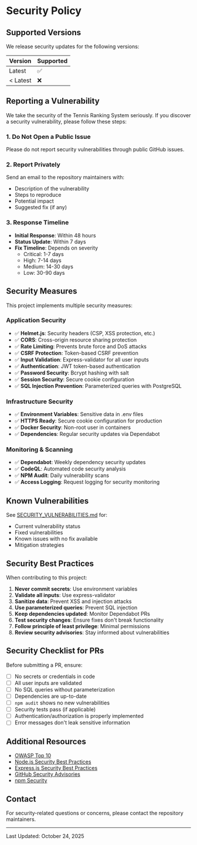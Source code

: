# Security Policy

## Supported Versions

We release security updates for the following versions:

| Version | Supported          |
| ------- | ------------------ |
| Latest  | :white_check_mark: |
| < Latest| :x:                |

## Reporting a Vulnerability

We take the security of the Tennis Ranking System seriously. If you discover a security vulnerability, please follow these steps:

### 1. **Do Not** Open a Public Issue
Please do not report security vulnerabilities through public GitHub issues.

### 2. Report Privately
Send an email to the repository maintainers with:
- Description of the vulnerability
- Steps to reproduce
- Potential impact
- Suggested fix (if any)

### 3. Response Timeline
- **Initial Response**: Within 48 hours
- **Status Update**: Within 7 days
- **Fix Timeline**: Depends on severity
  - Critical: 1-7 days
  - High: 7-14 days
  - Medium: 14-30 days
  - Low: 30-90 days

## Security Measures

This project implements multiple security measures:

### Application Security
- ✅ **Helmet.js**: Security headers (CSP, XSS protection, etc.)
- ✅ **CORS**: Cross-origin resource sharing protection
- ✅ **Rate Limiting**: Prevents brute force and DoS attacks
- ✅ **CSRF Protection**: Token-based CSRF prevention
- ✅ **Input Validation**: Express-validator for all user inputs
- ✅ **Authentication**: JWT token-based authentication
- ✅ **Password Security**: Bcrypt hashing with salt
- ✅ **Session Security**: Secure cookie configuration
- ✅ **SQL Injection Prevention**: Parameterized queries with PostgreSQL

### Infrastructure Security
- ✅ **Environment Variables**: Sensitive data in .env files
- ✅ **HTTPS Ready**: Secure cookie configuration for production
- ✅ **Docker Security**: Non-root user in containers
- ✅ **Dependencies**: Regular security updates via Dependabot

### Monitoring & Scanning
- ✅ **Dependabot**: Weekly dependency security updates
- ✅ **CodeQL**: Automated code security analysis
- ✅ **NPM Audit**: Daily vulnerability scans
- ✅ **Access Logging**: Request logging for security monitoring

## Known Vulnerabilities

See [SECURITY_VULNERABILITIES.md](./SECURITY_VULNERABILITIES.md) for:
- Current vulnerability status
- Fixed vulnerabilities
- Known issues with no fix available
- Mitigation strategies

## Security Best Practices

When contributing to this project:

1. **Never commit secrets**: Use environment variables
2. **Validate all inputs**: Use express-validator
3. **Sanitize data**: Prevent XSS and injection attacks
4. **Use parameterized queries**: Prevent SQL injection
5. **Keep dependencies updated**: Monitor Dependabot PRs
6. **Test security changes**: Ensure fixes don't break functionality
7. **Follow principle of least privilege**: Minimal permissions
8. **Review security advisories**: Stay informed about vulnerabilities

## Security Checklist for PRs

Before submitting a PR, ensure:

- [ ] No secrets or credentials in code
- [ ] All user inputs are validated
- [ ] No SQL queries without parameterization
- [ ] Dependencies are up-to-date
- [ ] `npm audit` shows no new vulnerabilities
- [ ] Security tests pass (if applicable)
- [ ] Authentication/authorization is properly implemented
- [ ] Error messages don't leak sensitive information

## Additional Resources

- [OWASP Top 10](https://owasp.org/www-project-top-ten/)
- [Node.js Security Best Practices](https://nodejs.org/en/docs/guides/security/)
- [Express.js Security Best Practices](https://expressjs.com/en/advanced/best-practice-security.html)
- [GitHub Security Advisories](https://github.com/advisories)
- [npm Security](https://docs.npmjs.com/about-security-audits)

## Contact

For security-related questions or concerns, please contact the repository maintainers.

---

Last Updated: October 24, 2025
